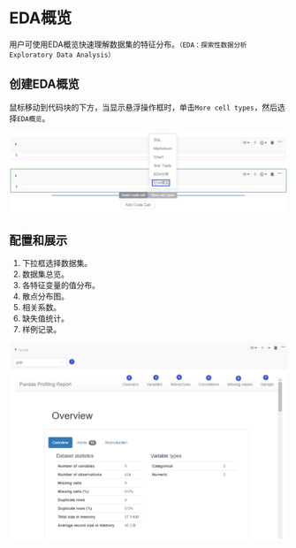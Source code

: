 # EDA概览

用户可使用EDA概览快速理解数据集的特征分布。`（EDA：探索性数据分析 Exploratory Data Analysis）`

## 创建EDA概览

鼠标移动到代码块的下方，当显示悬浮操作框时，单击`More cell types`，然后选择`EDA概览`。

![](/assets/edaggll.png)

## 配置和展示

1. 下拉框选择数据集。
2. 数据集总览。
3. 各特征变量的值分布。
4. 散点分布图。
5. 相关系数。
6. 缺失值统计。
7. 样例记录。

![](/assets/edagailan.png)

